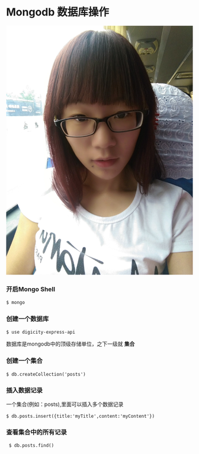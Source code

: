# Mongodb 数据库操作
!['我自己'](images/1.jpg)
### 开启Mongo Shell
```js
$ mongo

```
### 创建一个数据库
```
$ use digicity-express-api
```
数据库是mongodb中的顶级存储单位，之下一级就 **集合**
### 创建一个集合
```
$ db.createCollection('posts')
```
### 插入数据记录
一个集合(例如：posts),里面可以插入多个数据记录
```
$ db.posts.insert({title:'myTitle',content:'myContent'})
```
### 查看集合中的所有记录
```
 $ db.posts.find()
```
